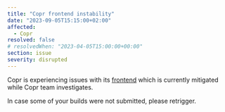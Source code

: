 ```yaml
---
title: "Copr frontend instability"
date: "2023-09-05T15:15:00+02:00"
affected:
  - Copr
resolved: false
# resolvedWhen: "2023-04-05T15:00:00+00:00"
section: issue
severity: disrupted
---
```


Copr is experiencing issues with its [frontend](https://github.com/fedora-copr/copr/issues/2897)
which is currently mitigated while Copr team investigates.

In case some of your builds were not submitted, please retrigger.
